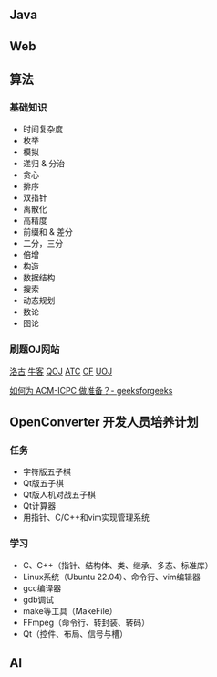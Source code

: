 ## Java

## Web

## 算法

### 基础知识
- 时间复杂度
- 枚举
- 模拟
- 递归 & 分治
- 贪心
- 排序
- 双指针
- 离散化
- 高精度
- 前缀和 & 差分
- 二分，三分
- 倍增
- 构造
- 数据结构
- 搜索
- 动态规划
- 数论
- 图论

### 刷题OJ网站
 [洛古](http://https://www.luogu.com.cn/)
 [牛客](https://ac.nowcoder.com/)
 [QOJ](http://qoj.ac/)
 [ATC](http://atcoder.jp/)
 [CF](http:codeforces.com/)
 [UOJ](https://uoj.ac/)

[如何为 ACM-ICPC 做准备？- geeksforgeeks](https://www.geeksforgeeks.org/how-to-prepare-for-acm-icpc/)

## OpenConverter 开发人员培养计划

### 任务
- 字符版五子棋
- Qt版五子棋
- Qt版人机对战五子棋
- Qt计算器
- 用指针、C/C++和vim实现管理系统

### 学习
- C、C++（指针、结构体、类、继承、多态、标准库）
- Linux系统（Ubuntu 22.04）、命令行、vim编辑器
- gcc编译器
- gdb调试
- make等工具（MakeFile）
- FFmpeg（命令行、转封装、转码）
- Qt（控件、布局、信号与槽）

## AI